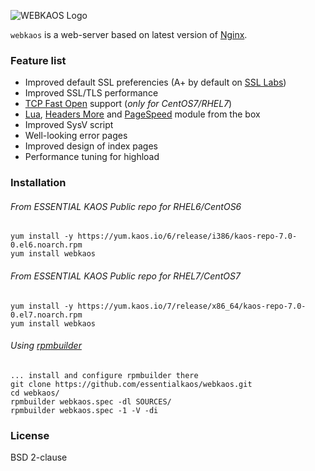 ![WEBKAOS Logo](https://essentialkaos.com/github/webkaos-v2.png)

`webkaos` is a web-server based on latest version of [Nginx](http://nginx.org).

### Feature list

* Improved default SSL preferencies (A+ by default on [SSL Labs](https://www.ssllabs.com/ssltest/))
* Improved SSL/TLS performance
* [TCP Fast Open](https://en.wikipedia.org/wiki/TCP_Fast_Open) support (_only for CentOS7/RHEL7_)
* [Lua](https://github.com/openresty/lua-nginx-module), [Headers More](https://github.com/openresty/headers-more-nginx-module) and [PageSpeed](https://github.com/pagespeed/ngx_pagespeed) module from the box
* Improved SysV script
* Well-looking error pages
* Improved design of index pages
* Performance tuning for highload

### Installation

###### From ESSENTIAL KAOS Public repo for RHEL6/CentOS6

````
yum install -y https://yum.kaos.io/6/release/i386/kaos-repo-7.0-0.el6.noarch.rpm
yum install webkaos
````

###### From ESSENTIAL KAOS Public repo for RHEL7/CentOS7

````
yum install -y https://yum.kaos.io/7/release/x86_64/kaos-repo-7.0-0.el7.noarch.rpm
yum install webkaos
````

###### Using [rpmbuilder](https://github.com/essentialkaos/rpmbuilder)

````
... install and configure rpmbuilder there
git clone https://github.com/essentialkaos/webkaos.git
cd webkaos/
rpmbuilder webkaos.spec -dl SOURCES/
rpmbuilder webkaos.spec -1 -V -di
````

### License

BSD 2-clause
